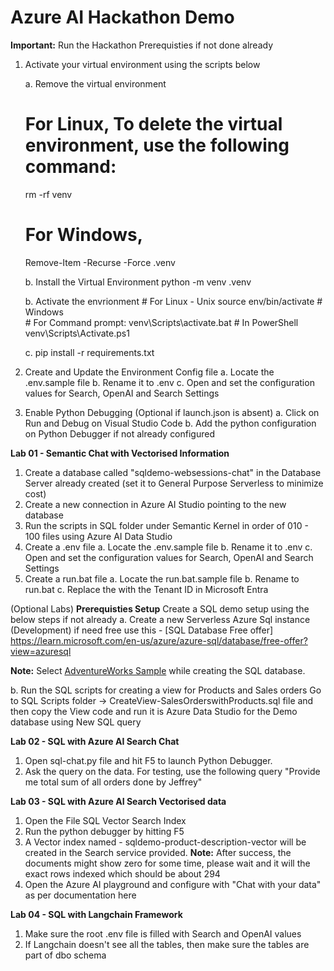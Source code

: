 # Azure AI Hackathon Demo
**Important:** Run the Hackathon Prerequisties if not done already

1. Activate your virtual environment using the scripts below

    a. Remove the virtual environment
    # For Linux, To delete the virtual environment, use the following command:
    rm -rf venv
    # For Windows,
    Remove-Item -Recurse -Force .venv 
    
    b. Install the Virtual Environment
    python -m venv .venv
    
    b. Activate the envrionment
        # For Linux - Unix source env/bin/activate 
        # Windows  
        # For Command prompt: venv\Scripts\activate.bat
        # In PowerShell
        venv\Scripts\Activate.ps1  

    c. pip install -r requirements.txt

2. Create and Update the Environment Config file
    a. Locate the .env.sample file
    b. Rename it to .env
    c. Open and set the configuration values for Search, OpenAI and Search Settings 

3. Enable Python Debugging (Optional if launch.json is absent)
    a. Click on Run and Debug on Visual Studio Code
    b. Add the python configuration on Python Debugger if not already configured

**Lab 01 - Semantic Chat with Vectorised Information**
1. Create a database called "sqldemo-websessions-chat" in the Database Server already created (set it to General Purpose Serverless to minimize cost)
2. Create a new connection in Azure AI Studio pointing to the new database
3. Run the scripts in SQL folder under Semantic Kernel in order of 010 - 100 files using Azure AI Data Studio
4. Create a .env file
    a. Locate the .env.sample file
    b. Rename it to .env
    c. Open and set the configuration values for Search, OpenAI and Search Settings 
5. Create a run.bat file
    a. Locate the run.bat.sample file
    b. Rename to run.bat
    c. Replace the <azure entra tenant id> with the Tenant ID in Microsoft Entra

(Optional Labs)
**Prerequisties Setup**
Create a SQL demo setup using the below steps if not already
a. Create a new Serverless Azure Sql instance (Development) 
    if need free use this - [SQL Database Free offer] https://learn.microsoft.com/en-us/azure/azure-sql/database/free-offer?view=azuresql 

**Note:** Select [AdventureWorks Sample](https://learn.microsoft.com/en-us/sql/samples/adventureworks-install-configure?view=sql-server-ver16&tabs=ssms#deploy-new-sample-database) while creating the SQL database.

b. Run the SQL scripts for creating a view for Products and Sales orders
    Go to SQL Scripts folder -> CreateView-SalesOrderswithProducts.sql file and then copy the View code and run it is Azure Data Studio for the Demo database using New SQL query

**Lab 02 - SQL with Azure AI Search Chat**
1. Open sql-chat.py file and hit F5 to launch Python Debugger. 
2. Ask the query on the data. For testing, use the following query "Provide me total sum of all orders done by Jeffrey"

**Lab 03 - SQL with Azure AI Search Vectorised data**
1. Open the File SQL Vector Search Index
2. Run the python debugger by hitting F5
3. A Vector index named - sqldemo-product-description-vector will be created in the Search service provided.
 **Note:** After success, the documents might show zero for some time, please wait and it will the exact rows indexed which should be about 294
4. Open the Azure AI playground and configure with "Chat with your data" as per documentation here 

**Lab 04 - SQL with Langchain Framework**
1. Make sure the root .env file is filled with Search and OpenAI values
2. If Langchain doesn't see all the tables, then make sure the tables are part of dbo schema